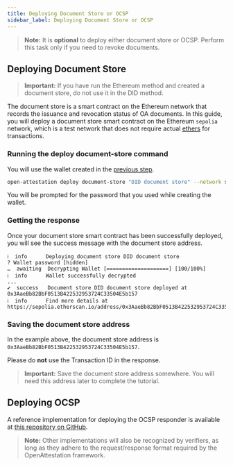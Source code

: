 ```yaml
---
title: Deploying Document Store or OCSP
sidebar_label: Deploying Document Store or OCSP
---
```

> **Note:** It is **optional** to deploy either document store or OCSP. Perform this task only if you need to revoke documents.

## Deploying Document Store

> **Important:** If you have run the Ethereum method and created a document store, do not use it in the DID method.

The document store is a smart contract on the Ethereum network that records the issuance and revocation status of OA documents. In this guide, you will deploy a document store smart contract on the Ethereum `sepolia` network, which is a test network that does not require actual [ethers](/docs/docs-section/appendix/glossary#ether) for transactions.

<!-- <embed src="/docs/reusable_snippets/_document-store-overview-snippet.md" /> -->


### Running the deploy document-store command
You will use the wallet created in the [previous step](/docs/integrator-section/verifiable-document/did/create).

```bash
open-attestation deploy document-store "DID document store" --network sepolia --encrypted-wallet-path wallet.json
```

You will be prompted for the password that you used while creating the wallet. 

### Getting the response
Once your document store smart contract has been successfully deployed, you will see the success message with the document store address.

```text
ℹ  info      Deploying document store DID document store
? Wallet password [hidden]
…  awaiting  Decrypting Wallet [====================] [100/100%]
ℹ  info      Wallet successfully decrypted
...
✔  success   Document store DID document store deployed at 0x3AaeBb82BbF0513B422532953724C33504E5b157
ℹ  info      Find more details at https://sepolia.etherscan.io/address/0x3AaeBb82BbF0513B422532953724C33504E5b157
```

### Saving the document store address
In the example above, the document store address is `0x3AaeBb82BbF0513B422532953724C33504E5b157`. 

Please do **not** use the Transaction ID in the response.

> **Important:** Save the document store address somewhere. You will need this address later to complete the tutorial.

## Deploying OCSP
A reference implementation for deploying the OCSP responder is available at [this repository on GitHub](https://github.com/Open-Attestation/ocsp-responder).

>**Note:** Other implementations will also be recognized by verifiers, as long as they adhere to the request/response format required by the OpenAttestation framework.
